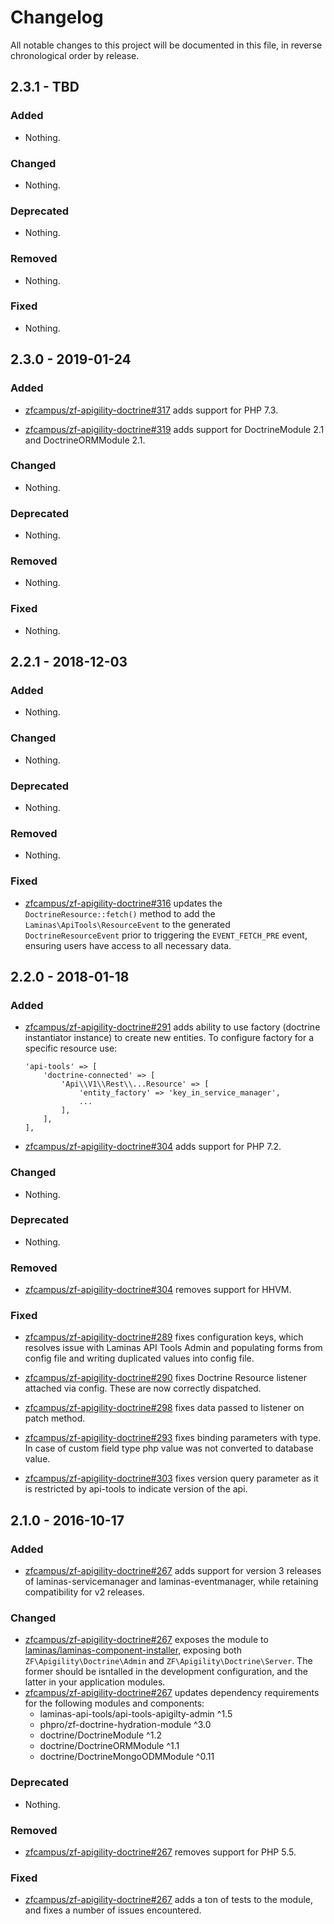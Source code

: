 # Changelog

All notable changes to this project will be documented in this file, in reverse chronological order by release.

## 2.3.1 - TBD

### Added

- Nothing.

### Changed

- Nothing.

### Deprecated

- Nothing.

### Removed

- Nothing.

### Fixed

- Nothing.

## 2.3.0 - 2019-01-24

### Added

- [zfcampus/zf-apigility-doctrine#317](https://github.com/zfcampus/zf-apigility-doctrine/pull/317) adds support for PHP 7.3.

- [zfcampus/zf-apigility-doctrine#319](https://github.com/zfcampus/zf-apigility-doctrine/pull/319) adds support for DoctrineModule 2.1
  and DoctrineORMModule 2.1.

### Changed

- Nothing.

### Deprecated

- Nothing.

### Removed

- Nothing.

### Fixed

- Nothing.

## 2.2.1 - 2018-12-03

### Added

- Nothing.

### Changed

- Nothing.

### Deprecated

- Nothing.

### Removed

- Nothing.

### Fixed

- [zfcampus/zf-apigility-doctrine#316](https://github.com/zfcampus/zf-apigility-doctrine/pull/316) updates the `DoctrineResource::fetch()` method to add the `Laminas\ApiTools\ResourceEvent`
  to the generated `DoctrineResourceEvent` prior to triggering the
  `EVENT_FETCH_PRE` event, ensuring users have access to all necessary data.

## 2.2.0 - 2018-01-18

### Added

- [zfcampus/zf-apigility-doctrine#291](https://github.com/zfcampus/zf-apigility-doctrine/pull/291) adds
  ability to use factory (doctrine instantiator instance) to create new
  entities. To configure factory for a specific resource use:
  ```
  'api-tools' => [
      'doctrine-connected' => [
          'Api\\V1\\Rest\\...Resource' => [
              'entity_factory' => 'key_in_service_manager',
              ...
          ],
      ],
  ],
  ```

- [zfcampus/zf-apigility-doctrine#304](https://github.com/zfcampus/zf-apigility-doctrine/pull/304) adds
  support for PHP 7.2.

### Changed

- Nothing.

### Deprecated

- Nothing.

### Removed

- [zfcampus/zf-apigility-doctrine#304](https://github.com/zfcampus/zf-apigility-doctrine/pull/304) removes
  support for HHVM.

### Fixed

- [zfcampus/zf-apigility-doctrine#289](https://github.com/zfcampus/zf-apigility-doctrine/pull/289) fixes
  configuration keys, which resolves issue with Laminas API Tools Admin and populating
  forms from config file and writing duplicated values into config file.

- [zfcampus/zf-apigility-doctrine#290](https://github.com/zfcampus/zf-apigility-doctrine/pull/290) fixes
  Doctrine Resource listener attached via config. These are now correctly
  dispatched.

- [zfcampus/zf-apigility-doctrine#298](https://github.com/zfcampus/zf-apigility-doctrine/pull/298) fixes
  data passed to listener on patch method.

- [zfcampus/zf-apigility-doctrine#293](https://github.com/zfcampus/zf-apigility-doctrine/pull/293) fixes
  binding parameters with type. In case of custom field type php value was not
  converted to database value.

- [zfcampus/zf-apigility-doctrine#303](https://github.com/zfcampus/zf-apigility-doctrine/pull/303) fixes
  version query parameter as it is restricted by api-tools to indicate version
  of the api.

## 2.1.0 - 2016-10-17

### Added

- [zfcampus/zf-apigility-doctrine#267](https://github.com/zfcampus/zf-apigility-doctrine/pull/267) adds
  support for version 3 releases of laminas-servicemanager and laminas-eventmanager,
  while retaining compatibility for v2 releases.

### Changed

- [zfcampus/zf-apigility-doctrine#267](https://github.com/zfcampus/zf-apigility-doctrine/pull/267) exposes the
  module to [laminas/laminas-component-installer](https://github.com/zendframework/zend-component-installer),
  exposing both `ZF\Apigility\Doctrine\Admin` and
  `ZF\Apigility\Doctrine\Server`. The former should be isntalled in the
  development configuration, and the latter in your application modules.
- [zfcampus/zf-apigility-doctrine#267](https://github.com/zfcampus/zf-apigility-doctrine/pull/267) updates
  dependency requirements for the following modules and components:
  - laminas-api-tools/api-tools-apigilty-admin ^1.5
  - phpro/zf-doctrine-hydration-module ^3.0
  - doctrine/DoctrineModule ^1.2
  - doctrine/DoctrineORMModule ^1.1
  - doctrine/DoctrineMongoODMModule ^0.11

### Deprecated

- Nothing.

### Removed

- [zfcampus/zf-apigility-doctrine#267](https://github.com/zfcampus/zf-apigility-doctrine/pull/267) removes
  support for PHP 5.5.

### Fixed

- [zfcampus/zf-apigility-doctrine#267](https://github.com/zfcampus/zf-apigility-doctrine/pull/267) adds a ton
  of tests to the module, and fixes a number of issues encountered.

